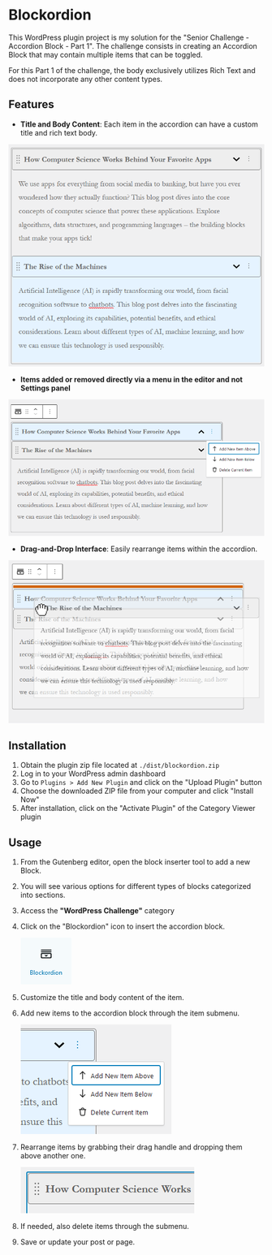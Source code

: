 # Blockordion

This WordPress plugin project is my solution for the "Senior Challenge - Accordion Block - Part 1".
The challenge consists in creating an Accordion Block that may contain multiple items that can be toggled.

For this Part 1 of the challenge, the body exclusively utilizes Rich Text and does not incorporate any other content
types.

## Features

- **Title and Body Content**: Each item in the accordion can have a custom title and rich text body.

![Editor](./docs/editor.png)

- **Items added or removed directly via a menu in the editor and not Settings panel**

![Menu](./docs/menu.png)

- **Drag-and-Drop Interface**: Easily rearrange items within the accordion.

![Drag And Drop](./docs/drag_and_drop.png)

## Installation

1. Obtain the plugin zip file located at `./dist/blockordion.zip`
2. Log in to your WordPress admin dashboard
3. Go to `Plugins > Add New Plugin` and click on the "Upload Plugin" button
4. Choose the downloaded ZIP file from your computer and click "Install Now"
5. After installation, click on the "Activate Plugin" of the Category Viewer plugin

## Usage

1. From the Gutenberg editor, open the block inserter tool to add a new Block.
2. You will see various options for different types of blocks categorized into sections.
3. Access the **"WordPress Challenge"** category
4. Click on the "Blockordion" icon to insert the accordion block.

   ![Blockordion Icon](./docs/blockordion_icon_btn.png)

5. Customize the title and body content of the item.
6. Add new items to the accordion block through the item submenu.

   ![Item Submenu](./docs/blockordion_submenu.png)
7. Rearrange items by grabbing their drag handle and dropping them above another one.

   ![Drag and Drop](./docs/drag_and_drop_handle.png)

8. If needed, also delete items through the submenu.
9. Save or update your post or page.
